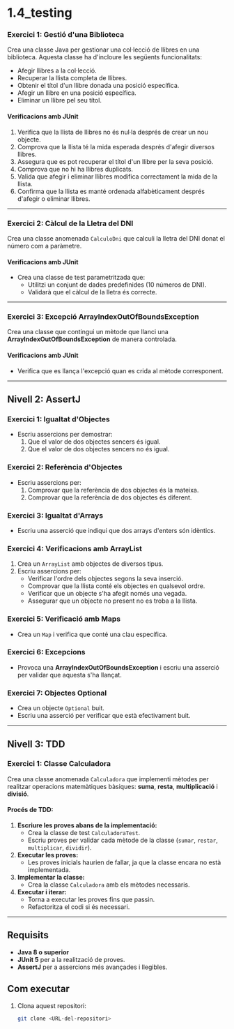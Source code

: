 # 1.4_testing

### **Exercici 1: Gestió d'una Biblioteca**
Crea una classe Java per gestionar una col·lecció de llibres en una biblioteca. Aquesta classe ha d'incloure les següents funcionalitats:
- Afegir llibres a la col·lecció.
- Recuperar la llista completa de llibres.
- Obtenir el títol d'un llibre donada una posició específica.
- Afegir un llibre en una posició específica.
- Eliminar un llibre pel seu títol.

#### Verificacions amb JUnit
1. Verifica que la llista de llibres no és nul·la després de crear un nou objecte.
2. Comprova que la llista té la mida esperada després d'afegir diversos llibres.
3. Assegura que es pot recuperar el títol d'un llibre per la seva posició.
4. Comprova que no hi ha llibres duplicats.
5. Valida que afegir i eliminar llibres modifica correctament la mida de la llista.
6. Confirma que la llista es manté ordenada alfabèticament després d'afegir o eliminar llibres.

---

### **Exercici 2: Càlcul de la Lletra del DNI**
Crea una classe anomenada `CalculoDni` que calculi la lletra del DNI donat el número com a paràmetre.

#### Verificacions amb JUnit
- Crea una classe de test parametritzada que:
  - Utilitzi un conjunt de dades predefinides (10 números de DNI).
  - Validarà que el càlcul de la lletra és correcte.

---

### **Exercici 3: Excepció ArrayIndexOutOfBoundsException**
Crea una classe que contingui un mètode que llanci una **ArrayIndexOutOfBoundsException** de manera controlada.

#### Verificacions amb JUnit
- Verifica que es llança l'excepció quan es crida al mètode corresponent.

---

## Nivell 2: AssertJ

### **Exercici 1: Igualtat d'Objectes**
- Escriu assercions per demostrar:
  1. Que el valor de dos objectes sencers és igual.
  2. Que el valor de dos objectes sencers no és igual.

### **Exercici 2: Referència d'Objectes**
- Escriu assercions per:
  1. Comprovar que la referència de dos objectes és la mateixa.
  2. Comprovar que la referència de dos objectes és diferent.

### **Exercici 3: Igualtat d'Arrays**
- Escriu una asserció que indiqui que dos arrays d'enters són idèntics.

### **Exercici 4: Verificacions amb ArrayList**
1. Crea un `ArrayList` amb objectes de diversos tipus.
2. Escriu assercions per:
   - Verificar l'ordre dels objectes segons la seva inserció.
   - Comprovar que la llista conté els objectes en qualsevol ordre.
   - Verificar que un objecte s'ha afegit només una vegada.
   - Assegurar que un objecte no present no es troba a la llista.

### **Exercici 5: Verificació amb Maps**
- Crea un `Map` i verifica que conté una clau específica.

### **Exercici 6: Excepcions**
- Provoca una **ArrayIndexOutOfBoundsException** i escriu una asserció per validar que aquesta s'ha llançat.

### **Exercici 7: Objectes Optional**
- Crea un objecte `Optional` buit.
- Escriu una asserció per verificar que està efectivament buit.

---

## Nivell 3: TDD

### **Exercici 1: Classe Calculadora**
Crea una classe anomenada `Calculadora` que implementi mètodes per realitzar operacions matemàtiques bàsiques: **suma**, **resta**, **multiplicació** i **divisió**.

#### Procés de TDD:
1. **Escriure les proves abans de la implementació:**
   - Crea la classe de test `CalculadoraTest`.
   - Escriu proves per validar cada mètode de la classe (`sumar`, `restar`, `multiplicar`, `dividir`).
2. **Executar les proves:**
   - Les proves inicials haurien de fallar, ja que la classe encara no està implementada.
3. **Implementar la classe:**
   - Crea la classe `Calculadora` amb els mètodes necessaris.
4. **Executar i iterar:**
   - Torna a executar les proves fins que passin.
   - Refactoritza el codi si és necessari.

---

## Requisits
- **Java 8 o superior**
- **JUnit 5** per a la realització de proves.
- **AssertJ** per a assercions més avançades i llegibles.

## Com executar
1. Clona aquest repositori:
   ```bash
   git clone <URL-del-repositori>
